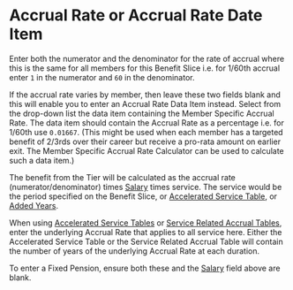 # Accrual Rate or Accrual Rate Date Item

Enter both the numerator and the denominator for the rate of accrual
where this is the same for all members for this Benefit Slice i.e. for
1/60th accrual enter `1` in the numerator and `60` in the denominator.

If the accrual rate varies by member, then leave these two fields blank
and this will enable you to enter an Accrual Rate Data Item instead.
Select from the drop-down list the data item containing the Member
Specific Accrual Rate. The data item should contain the Accrual Rate as
a percentage i.e. for 1/60th use `0.01667`. (This might be used when each
member has a targeted benefit of 2/3rds over their career but receive a
pro-rata amount on earlier exit. The Member Specific Accrual Rate
Calculator can be used to calculate such a data item.)

The benefit from the Tier will be calculated as the accrual rate
(numerator/denominator) times [Salary](actives_basis+salcod.md) times
service. The service would be the period specified on the Benefit Slice,
or [Accelerated Service Table](actives_basis+servicetab.md), or [Added
Years](actives_basis+addyrs.md).

When using [Accelerated Service Tables](actives_basis+servicetab.md) or
[Service Related Accrual Tables](actives_basis+sratab.md), enter the
underlying Accrual Rate that applies to all service here. Either the
Accelerated Service Table or the Service Related Accrual Table will
contain the number of years of the underlying Accrual Rate at each
duration.

To enter a Fixed Pension, ensure both these and the
[Salary](actives_basis+salcod.md) field above are blank.
